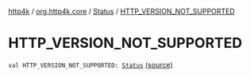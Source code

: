 [http4k](../../index.md) / [org.http4k.core](../index.md) / [Status](index.md) / [HTTP_VERSION_NOT_SUPPORTED](./-h-t-t-p_-v-e-r-s-i-o-n_-n-o-t_-s-u-p-p-o-r-t-e-d.md)

# HTTP_VERSION_NOT_SUPPORTED

`val HTTP_VERSION_NOT_SUPPORTED: `[`Status`](index.md) [(source)](https://github.com/http4k/http4k/blob/master/http4k-core/src/main/kotlin/org/http4k/core/Status.kt#L61)